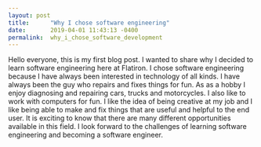 ```yaml
---
layout: post
title:      "Why I chose software engineering"
date:       2019-04-01 11:43:13 -0400
permalink:  why_i_chose_software_development
---
```



Hello everyone, this is my first blog post.  I wanted to share why I decided to learn software engineering here at Flatiron. I chose  software engineering because I have always been interested in technology of all kinds.  I have always been the guy who repairs and fixes things for fun.  As as a hobby I enjoy diagnosing and repairing cars, trucks and motorcycles. I also like to work with computers for fun.  I like the idea of being creative at my job and I like being able to make and fix things that are useful and helpful to the end user.  It is exciting to know that there are many different opportunities available in this field.  I look forward to the challenges of learning software engineering and becoming a software engineer. 
